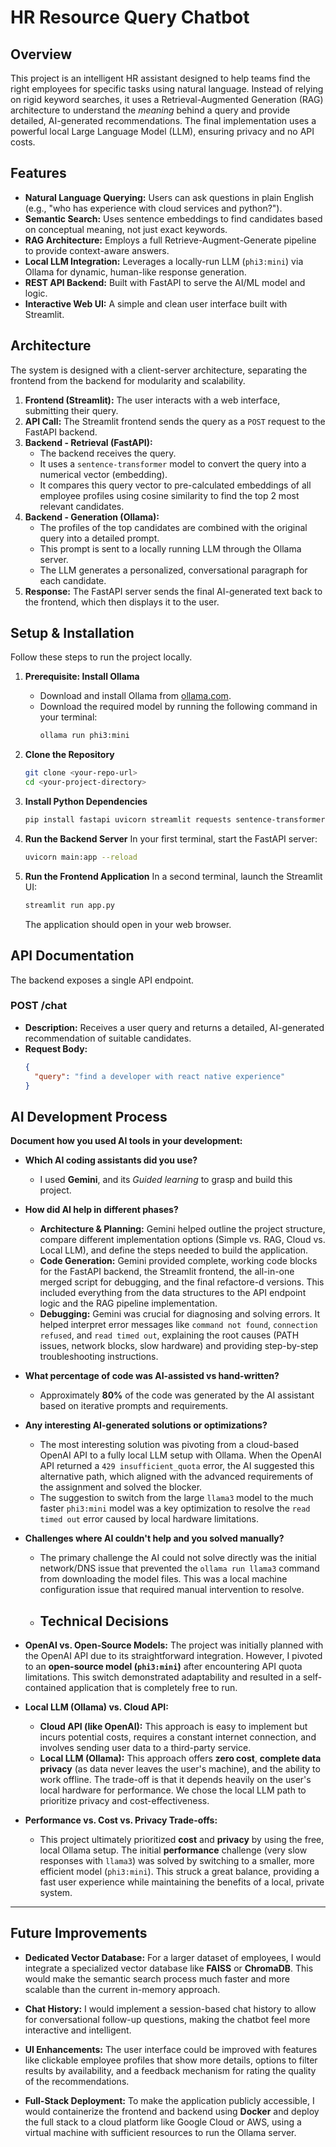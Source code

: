 # HR Resource Query Chatbot

## Overview
This project is an intelligent HR assistant designed to help teams find the right employees for specific tasks using natural language. Instead of relying on rigid keyword searches, it uses a Retrieval-Augmented Generation (RAG) architecture to understand the *meaning* behind a query and provide detailed, AI-generated recommendations. The final implementation uses a powerful local Large Language Model (LLM), ensuring privacy and no API costs.

## Features
- **Natural Language Querying:** Users can ask questions in plain English (e.g., "who has experience with cloud services and python?").
- **Semantic Search:** Uses sentence embeddings to find candidates based on conceptual meaning, not just exact keywords.
- **RAG Architecture:** Employs a full Retrieve-Augment-Generate pipeline to provide context-aware answers.
- **Local LLM Integration:** Leverages a locally-run LLM (`phi3:mini`) via Ollama for dynamic, human-like response generation.
- **REST API Backend:** Built with FastAPI to serve the AI/ML model and logic.
- **Interactive Web UI:** A simple and clean user interface built with Streamlit.

## Architecture
The system is designed with a client-server architecture, separating the frontend from the backend for modularity and scalability.
1.  **Frontend (Streamlit):** The user interacts with a web interface, submitting their query.
2.  **API Call:** The Streamlit frontend sends the query as a `POST` request to the FastAPI backend.
3.  **Backend - Retrieval (FastAPI):**
    - The backend receives the query.
    - It uses a `sentence-transformer` model to convert the query into a numerical vector (embedding).
    - It compares this query vector to pre-calculated embeddings of all employee profiles using cosine similarity to find the top 2 most relevant candidates.
4.  **Backend - Generation (Ollama):**
    - The profiles of the top candidates are combined with the original query into a detailed prompt.
    - This prompt is sent to a locally running LLM through the Ollama server.
    - The LLM generates a personalized, conversational paragraph for each candidate.
5.  **Response:** The FastAPI server sends the final AI-generated text back to the frontend, which then displays it to the user.

## Setup & Installation
Follow these steps to run the project locally.

1.  **Prerequisite: Install Ollama**
    - Download and install Ollama from [ollama.com](https://ollama.com).
    - Download the required model by running the following command in your terminal:
      ```bash
      ollama run phi3:mini
      ```

2.  **Clone the Repository**
    ```bash
    git clone <your-repo-url>
    cd <your-project-directory>
    ```

3.  **Install Python Dependencies**
    ```bash
    pip install fastapi uvicorn streamlit requests sentence-transformers
    ```

4.  **Run the Backend Server**
    In your first terminal, start the FastAPI server:
    ```bash
    uvicorn main:app --reload
    ```

5.  **Run the Frontend Application**
    In a second terminal, launch the Streamlit UI:
    ```bash
    streamlit run app.py
    ```
    The application should open in your web browser.

## API Documentation
The backend exposes a single API endpoint.

### POST /chat
- **Description:** Receives a user query and returns a detailed, AI-generated recommendation of suitable candidates.
- **Request Body:**
  ```json
  {
    "query": "find a developer with react native experience"
  }


## AI Development Process
**Document how you used AI tools in your development:**
- **Which AI coding assistants did you use?**
  - I used **Gemini**, and its *Guided learning* to grasp and build this project.

- **How did AI help in different phases?**
  - **Architecture & Planning:** Gemini helped outline the project structure, compare different implementation options (Simple vs. RAG, Cloud vs. Local LLM), and define the steps needed to build the application.
  - **Code Generation:** Gemini provided complete, working code blocks for the FastAPI backend, the Streamlit frontend, the all-in-one merged script for debugging, and the final refactore-d versions. This included everything from the data structures to the API endpoint logic and the RAG pipeline implementation.
  - **Debugging:** Gemini was crucial for diagnosing and solving errors. It helped interpret error messages like `command not found`, `connection refused`, and `read timed out`, explaining the root causes (PATH issues, network blocks, slow hardware) and providing step-by-step troubleshooting instructions.

- **What percentage of code was AI-assisted vs hand-written?**
  - Approximately **80%** of the code was generated by the AI assistant based on iterative prompts and requirements.
- **Any interesting AI-generated solutions or optimizations?**
  - The most interesting solution was pivoting from a cloud-based OpenAI API to a fully local LLM setup with Ollama. When the OpenAI API returned a `429 insufficient_quota` error, the AI suggested this alternative path, which aligned with the advanced requirements of the assignment and solved the blocker.
  - The suggestion to switch from the large `llama3` model to the much faster `phi3:mini` model was a key optimization to resolve the `read timed out` error caused by local hardware limitations.

- **Challenges where AI couldn't help and you solved manually?**
  - The primary challenge the AI could not solve directly was the initial network/DNS issue that prevented the `ollama run llama3` command from downloading the model files. This was a local machine configuration issue that required manual intervention to resolve.
 
  - ## Technical Decisions

- **OpenAI vs. Open-Source Models:** The project was initially planned with the OpenAI API due to its straightforward integration. However, I pivoted to an **open-source model (`phi3:mini`)** after encountering API quota limitations. This switch demonstrated adaptability and resulted in a self-contained application that is completely free to run.

- **Local LLM (Ollama) vs. Cloud API:**
  - **Cloud API (like OpenAI):** This approach is easy to implement but incurs potential costs, requires a constant internet connection, and involves sending user data to a third-party service.
  - **Local LLM (Ollama):** This approach offers **zero cost**, **complete data privacy** (as data never leaves the user's machine), and the ability to work offline. The trade-off is that it depends heavily on the user's local hardware for performance. We chose the local LLM path to prioritize privacy and cost-effectiveness.

- **Performance vs. Cost vs. Privacy Trade-offs:**
  - This project ultimately prioritized **cost** and **privacy** by using the free, local Ollama setup. The initial **performance** challenge (very slow responses with `llama3`) was solved by switching to a smaller, more efficient model (`phi3:mini`). This struck a great balance, providing a fast user experience while maintaining the benefits of a local, private system.

---
## Future Improvements

- **Dedicated Vector Database:** For a larger dataset of employees, I would integrate a specialized vector database like **FAISS** or **ChromaDB**. This would make the semantic search process much faster and more scalable than the current in-memory approach.

- **Chat History:** I would implement a session-based chat history to allow for conversational follow-up questions, making the chatbot feel more interactive and intelligent.

- **UI Enhancements:** The user interface could be improved with features like clickable employee profiles that show more details, options to filter results by availability, and a feedback mechanism for rating the quality of the recommendations.

- **Full-Stack Deployment:** To make the application publicly accessible, I would containerize the frontend and backend using **Docker** and deploy the full stack to a cloud platform like Google Cloud or AWS, using a virtual machine with sufficient resources to run the Ollama server.
